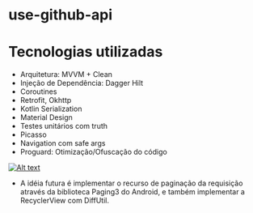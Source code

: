 # use-github-api

# Tecnologias utilizadas

- Arquitetura: MVVM + Clean
- Injeção de Dependência: Dagger Hilt
- Coroutines
- Retrofit, Okhttp
- Kotlin Serialization
- Material Design
- Testes unitários com truth
- Picasso
- Navigation com safe args
- Proguard: Otimização/Ofuscação do código

[![Alt text](https://img.youtube.com/vi/kr6nK-g9Vtw/0.jpg)](https://www.youtube.com/watch?v=W_o6YAxotDs)

- A idéia futura é implementar o recurso de paginação da requisição através da biblioteca Paging3 do Android, e também implementar a RecyclerView com DiffUtil.
